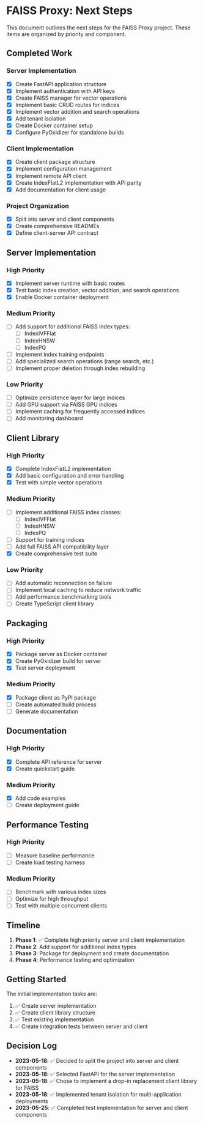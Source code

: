 # FAISS Proxy: Next Steps

This document outlines the next steps for the FAISS Proxy project. These items are organized by priority and component.

## Completed Work

### Server Implementation
- [x] Create FastAPI application structure
- [x] Implement authentication with API keys
- [x] Create FAISS manager for vector operations
- [x] Implement basic CRUD routes for indices
- [x] Implement vector addition and search operations
- [x] Add tenant isolation
- [x] Create Docker container setup
- [x] Configure PyOxidizer for standalone builds

### Client Implementation
- [x] Create client package structure
- [x] Implement configuration management
- [x] Implement remote API client
- [x] Create IndexFlatL2 implementation with API parity
- [x] Add documentation for client usage

### Project Organization
- [x] Split into server and client components
- [x] Create comprehensive READMEs
- [x] Define client-server API contract

## Server Implementation

### High Priority
- [x] Implement server runtime with basic routes
- [x] Test basic index creation, vector addition, and search operations
- [x] Enable Docker container deployment

### Medium Priority
- [ ] Add support for additional FAISS index types:
  - [ ] IndexIVFFlat
  - [ ] IndexHNSW
  - [ ] IndexPQ
- [ ] Implement index training endpoints
- [ ] Add specialized search operations (range search, etc.)
- [ ] Implement proper deletion through index rebuilding

### Low Priority
- [ ] Optimize persistence layer for large indices
- [ ] Add GPU support via FAISS GPU indices
- [ ] Implement caching for frequently accessed indices
- [ ] Add monitoring dashboard

## Client Library

### High Priority
- [x] Complete IndexFlatL2 implementation
- [x] Add basic configuration and error handling
- [x] Test with simple vector operations

### Medium Priority
- [ ] Implement additional FAISS index classes:
  - [ ] IndexIVFFlat
  - [ ] IndexHNSW
  - [ ] IndexPQ
- [ ] Support for training indices
- [ ] Add full FAISS API compatibility layer
- [x] Create comprehensive test suite

### Low Priority
- [ ] Add automatic reconnection on failure
- [ ] Implement local caching to reduce network traffic
- [ ] Add performance benchmarking tools
- [ ] Create TypeScript client library

## Packaging

### High Priority
- [x] Package server as Docker container
- [x] Create PyOxidizer build for server
- [x] Test server deployment

### Medium Priority
- [x] Package client as PyPI package
- [ ] Create automated build process
- [ ] Generate documentation

## Documentation

### High Priority
- [x] Complete API reference for server
- [x] Create quickstart guide

### Medium Priority
- [x] Add code examples
- [ ] Create deployment guide

## Performance Testing

### High Priority
- [ ] Measure baseline performance
- [ ] Create load testing harness

### Medium Priority
- [ ] Benchmark with various index sizes
- [ ] Optimize for high throughput
- [ ] Test with multiple concurrent clients

## Timeline

1. **Phase 1**: ✅ Complete high priority server and client implementation
2. **Phase 2**: Add support for additional index types
3. **Phase 3**: Package for deployment and create documentation
4. **Phase 4**: Performance testing and optimization

## Getting Started

The initial implementation tasks are:

1. ✅ Create server implementation
2. ✅ Create client library structure
3. ✅ Test existing implementation
4. ✅ Create integration tests between server and client

## Decision Log

- **2023-05-18**: ✅ Decided to split the project into server and client components
- **2023-05-18**: ✅ Selected FastAPI for the server implementation
- **2023-05-18**: ✅ Chose to implement a drop-in replacement client library for FAISS
- **2023-05-18**: ✅ Implemented tenant isolation for multi-application deployments
- **2023-05-25**: ✅ Completed test implementation for server and client components
